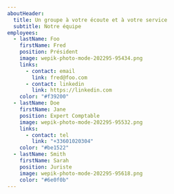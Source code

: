 ```yaml
---
aboutHeader:
  title: Un groupe à votre écoute et à votre service
  subtitle: Notre équipe
employees:
  - lastName: Foo
    firstName: Fred
    position: Président
    image: wepik-photo-mode-202295-95434.png
    links:
      - contact: email
        link: fred@foo.com
      - contact: linkedin
        link: https://linkedin.com
    color: "#f39200"
  - lastName: Doe
    firstName: Jane
    position: Expert Comptable
    image: wepik-photo-mode-202295-95532.png
    links:
      - contact: tel
        link: "+33601020304"
    color: "#be1522"
  - lastName: Smith
    firstName: Sarah
    position: Juriste
    image: wepik-photo-mode-202295-95618.png
    color: "#6e0f0b"
---
```

